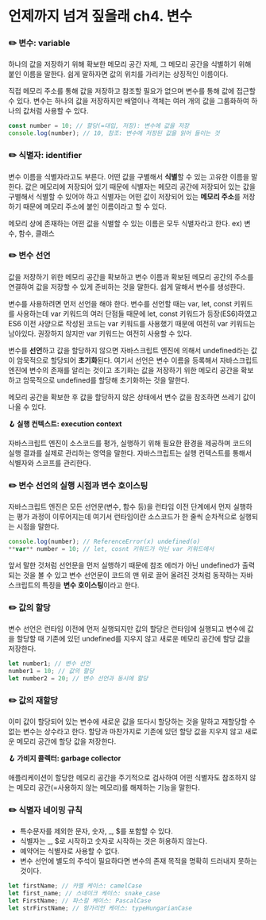 # 언제까지 넘겨 짚을래 ch4. 변수

### ✏️ 변수: variable

하나의 값을 저장하기 위해 확보한 메모리 공간 자체, 그 메모리 공간을 식별하기 위해 붙인 이름을 말한다. 쉽게 말하자면 값의 위치를 가리키는 상징적인 이름이다.

직접 메모리 주소를 통해 값을 저장하고 참조할 필요가 없으며 변수를 통해 값에 접근할 수 있다. 변수는 하나의 값을 저장하지만 배열이나 객체는 여러 개의 값을 그룹화하여 하나의 값처럼 사용할 수 있다.

```jsx
const number = 10; // 할당(=대입, 저장): 변수에 값을 저장
console.log(number); // 10, 참조: 변수에 저장된 값을 읽어 들이는 것
```

### ✏️ 식별자: identifier

변수 이름을 식별자라고도 부른다. 어떤 값을 구별해서 **식별**할 수 있는 고유한 이름을 말한다. 값은 메모리에 저장되어 있기 때문에 식별자는 메모리 공간에 저장되어 있는 값을 구별해서 식별할 수 있어야 하고 식별자는 어떤 값이 저장되어 있는 **메모리 주소**를 저장하기 때문에 메모리 주소에 붙인 이름이라고 할 수 있다.

메모리 상에 존재하는 어떤 값을 식별할 수 있는 이름은 모두 식별자라고 한다. ex) 변수, 함수, 클래스

### ✏️ 변수 선언

값을 저장하기 위한 메모리 공간을 확보하고 변수 이름과 확보된 메모리 공간의 주소를 연결하여 값을 저장할 수 있게 준비하는 것을 말한다. 쉽게 말해서 변수를 생성한다.

변수를 사용하려면 먼저 선언을 해야 한다. 변수를 선언할 때는 var, let, const 키워드를 사용하는데 var 키워드의 여러 단점들 때문에 let, const 키워드가 등장(ES6)하였고 ES6 이전 사양으로 작성된 코드는 var 키워드를 사용했기 때문에 여전히 var 키워드는 남아있다. 권장하지 않지만 var 키워드는 여전히 사용할 수 있다.

변수를 **선언**하고 값을 할당하지 않으면 자바스크립트 엔진에 의해서 undefined라는 값이 암묵적으로 할당되어 **초기화**된다. 여기서 선언은 변수 이름을 등록해서 자바스크립트 엔진에 변수의 존재를 알리는 것이고 초기화는 값을 저장하기 위한 메모리 공간을 확보하고 암묵적으로 undefined를 할당해 초기화하는 것을 말한다.

메모리 공간을 확보한 후 값을 할당하지 않은 상태에서 변수 값을 참조하면 쓰레기 값이 나올 수 있다.

**🪝 실행 컨텍스트: execution context**

자바스크립트 엔진이 소스코드를 평가, 실행하기 위해 필요한 환경을 제공하며 코드의 실행 결과를 실제로 관리하는 영역을 말한다. 자바스크립트는 실행 컨텍스트를 통해서 식별자와 스코프를 관리한다.

### ✏️ 변수 선언의 실행 시점과 변수 호이스팅

자바스크립트 엔진은 모든 선언문(변수, 함수 등)을 런타임 이전 단계에서 먼저 실행하는 평가 과정이 이루어지는데 여기서 런타임이란 소스코드가 한 줄씩 순차적으로 실행되는 시점을 말한다.

```jsx
console.log(number); // ReferenceError(x) undefined(o)
**var** number = 10; // let, cosnt 키워드가 아닌 var 키워드에서
```

앞서 말한 것처럼 선언문을 먼저 실행하기 때문에 참조 에러가 아닌 undefined가 출력되는 것을 볼 수 있고 변수 선언문이 코드의 맨 위로 끌어 올려진 것처럼 동작하는 자바스크립트의 특징을 **변수 호이스팅**이라고 한다.

### ✏️ 값의 할당

변수 선언은 런타임 이전에 먼저 실행되지만 값의 할당은 런타임에 실행되고 변수에 값을 할당할 때 기존에 있던 undefined를 지우지 않고 새로운 메모리 공간에 할당 값을 저장한다.

```jsx
let number1; // 변수 선언
number1 = 10; // 값의 할당
let number2 = 20; // 변수 선언과 동시에 할당
```

### ✏️ 값의 재할당

이미 값이 할당되어 있는 변수에 새로운 값을 또다시 할당하는 것을 말하고 재할당할 수 없는 변수는 상수라고 한다. 할당과 마찬가지로 기존에 있던 할당 값을 지우지 않고 새로운 메모리 공간에 할당 값을 저장한다.

**🪝 가비지 콜렉터: garbage collector**

애플리케이션이 할당한 메모리 공간을 주기적으로 검사하여 어떤 식별자도 참조하지 않는 메모리 공간(=사용하지 않는 메모리)를 해제하는 기능을 말한다.

### ✏️ 식별자 네이밍 규칙

- 특수문자를 제외한 문자, 숫자, \_, $를 포함할 수 있다.
- 식별자는 \_, $로 시작하고 숫자로 시작하는 것은 허용하지 않는다.
- 예약어는 식별자로 사용할 수 없다.
- 변수 선언에 별도의 주석이 필요하다면 변수의 존재 목적을 명확히 드러내지 못하는 것이다.

```jsx
let firstName; // 카멜 케이스: camelCase
let first_name; // 스네이크 케이스: snake_case
let FirstName; // 파스칼 케이스: PascalCase
let strFirstName; // 헝가리언 케이스: typeHungarianCase
```
